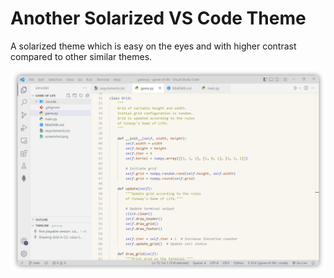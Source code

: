 # Another Solarized VS Code Theme

A solarized theme which is easy on the eyes and with higher contrast compared to other similar themes.

![](Screenshot.png)
